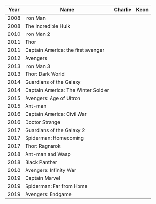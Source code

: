 | Year | Name | Charlie | Keon |
|---|---|---|---|
| 2008 | Iron Man | | |
| 2008 | The Incredible Hulk | | |
| 2010 | Iron Man 2 | | |
| 2011 | Thor | | |
| 2011 | Captain America: the first avenger | | |
| 2012 | Avengers | | |
| 2013 | Iron Man 3 | | |
| 2013 | Thor: Dark World | | |
| 2014 | Guardians of the Galaxy | | |
| 2014 | Captain America: The Winter Soldier | | |
| 2015 | Avengers: Age of Ultron | | |
| 2015 | Ant-man | | |
| 2016 | Captain America: Civil War | | |
| 2016 | Doctor Strange | | |
| 2017 | Guardians of the Galaxy 2 | | |
| 2017 | Spiderman: Homecoming | | |
| 2017 | Thor: Ragnarok | | |
| 2018 | Ant-man and Wasp | | |
| 2018 | Black Panther | | |
| 2018 | Avengers: Infinity War | | |
| 2019 | Captain Marvel | | |
| 2019 | Spiderman: Far from Home | | |
| 2019 | Avengers: Endgame | | |
